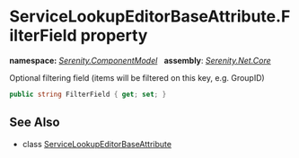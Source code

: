 # ServiceLookupEditorBaseAttribute.FilterField property
**namespace:** *[Serenity.ComponentModel](../../README.md#serenity.componentmodel-namespace)*   **assembly**: *[Serenity.Net.Core](../../README.md)*

Optional filtering field (items will be filtered on this key, e.g. GroupID)

```csharp
public string FilterField { get; set; }
```

## See Also

* class [ServiceLookupEditorBaseAttribute](../ServiceLookupEditorBaseAttribute.md)